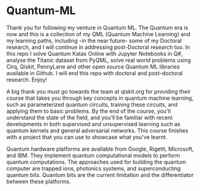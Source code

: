 # Quantum-ML
Thank you for following my venture in Quantum ML. 
The Quantum era is now and this is a collection of my QML (Quantum Machine Learning) and my learning paths, including -in the near future- some of my Doctoral research, and I will continue in addressing post-Doctoral research too.
In this repo I solve Quantum Katas Online with Jupyter Notebooks in Q#, analyse the Titanic dataset from PyQML, solve real world problems using Cirq, Qiskit, PennyLane and other open source Quantum ML libraries available in Github. I will end this repo with doctoral and post-doctoral research. Enjoy!

A big thank you must go towards the team at qiskit.org for providing their course that takes you through key concepts in quantum machine learning, such as parameterized quantum circuits, training these circuits, and applying them to basic problems. By the end of the course, you'll understand the state of the field, and you'll be familiar with recent developments in both supervised and unsupervised learning such as quantum kernels and general adversarial networks. This course finishes with a project that you can use to showcase what you've learnt.

Quantum hardware platforms are available from Google, Rigetti, Microsoft, and IBM. They implement quantum computational models to perform quantum computations. The approaches used for building the quantum computer are trapped ions, photonics systems, and superconducting quantum bits. Quantum bits are the current limitation and the differentiator between these platforms.  

